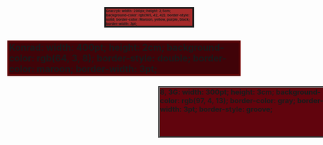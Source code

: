 
<!DOCTYPE html>
<html lang="pl">
<head>
    <meta charset="UTF-8">
    <title>Zadanie 34</title>
    <style>
        h1 {
            margin-left:225px;
            width: 200px;
            height: 2,5cm;
            background-color: rgb(165, 42, 42); 
            border-color: Maroon, yellow, purple, black;
            border-style: solid;
            align:center;
            border-width: 3pt;
            font-size:8px;
        }
        h2 {
            width: 400pt;
            height: 2cm;
            border-style: double; 
            border-color: maroon;
            border-width: 3pt;
            background-color: rgb(64, 3, 8);
        }
h3 {
    margin-left:350px;
    width: 300pt;
    height: 3cm;
    background-color: rgb(97, 4, 13); 
    border-width: 3pt; 
    border-style: groove; 
    border-color: gray ;
}
    </style>
</head>
<body>
    <h1>Graczyk: width: 200px; height: 2,5cm; background-color: rgb(165, 42, 42); border-style: solid; border-color: Maroon, yellow, purple, black; border-width: 3pt;</h1>
    <h2>Konrad:  width: 400pt; height: 2cm; background-color: rgb(64, 3, 8); border-style: double; border-color: maroon; border-width: 3pt;</h2>
    <h3>8, 3G: width: 300pt; height: 3cm; background-color: rgb(97, 4, 13);  border-color: gray; border-width: 3pt; border-style: groove;</h3>
</body>
</html>
<!-- Konrad Graczyk -->
